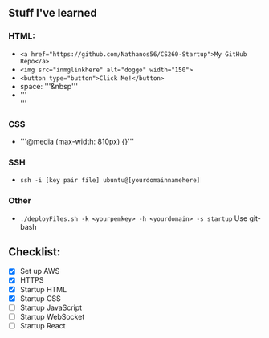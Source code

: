 ## Stuff I've learned
### HTML:
- ``<a href="https://github.com/Nathanos56/CS260-Startup">My GitHub Repo</a>``
- ``<img src="inmglinkhere" alt="doggo" width="150">``
- ``<button type="button">Click Me!</button>``
- space: '''&nbsp'''
- '''<div class="card shadow p-5 mb-5 mt-5 bg-white mx-auto" style="max-width: 70vw; border-radius: 1.3rem;"></div>'''

### CSS
- '''@media (max-width: 810px) {}'''

### SSH
- ``ssh -i [key pair file] ubuntu@[yourdomainnamehere]``
### Other
- ``./deployFiles.sh -k <yourpemkey> -h <yourdomain> -s startup``    Use git-bash

## Checklist:
- [X] Set up AWS
- [X] HTTPS
- [X] Startup HTML
- [X] Startup CSS
- [ ] Startup JavaScript
- [ ] Startup WebSocket
- [ ] Startup React
